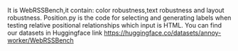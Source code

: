 It is WebRSSBench,it contain: color robustness,text robustness and layout robustness. Position.py is the code for selecting and generating labels when testing relative positional relationships which input is HTML.
You can find our datasets in Huggingface link https://huggingface.co/datasets/annoy-worker/WebRSSBench
